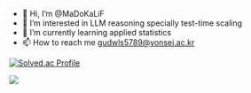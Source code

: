 - 👋 Hi, I’m @MaDoKaLiF
- 👀 I’m interested in LLM reasoning specially test-time scaling
- 🌱 I’m currently learning applied statistics 
- 📫 How to reach me gudwls5789@yonsei.ac.kr

<!---
MaDoKaLiF/MaDoKaLiF is a ✨ special ✨ repository because its `README.md` (this file) appears on your GitHub profile.
You can click the Preview link to take a look at your changes.
--->
[![Solved.ac Profile](http://mazassumnida.wtf/api/v2/generate_badge?boj=gudwls5789)](https://solved.ac/gudwls5789/)

<a href="https://github.com/devxb/gitanimals">
  <img src="https://render.gitanimals.org/farms/{MaDoKaLiF}"/>
</a>
